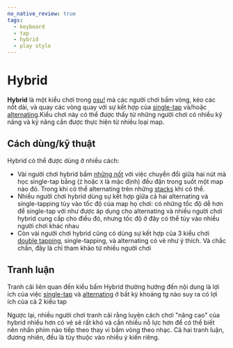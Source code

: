 ```yaml
---
no_native_review: true
tags:
  - keyboard
  - tap
  - hybrid
  - play style
---
```


# Hybrid

**Hybrid** là một kiểu chơi trong [osu!](/wiki/Game_mode/osu!) mà các người chơi bấm vòng, kéo các nốt dài, và quay các vòng quay với sự kết hợp của [single-tap](/wiki/Play_style/Single-tapping) và/hoặc [alternating](/wiki/Play_style/Alternating).Kiểu chơi này có thể được thấy từ những người chơi có nhiều kỹ năng và kỹ năng cần được thực hiện từ nhiều loại map.

## Cách dùng/kỹ thuật

Hybrid có thể được dùng ở nhiều cách:

- Vài người chơi hybrid bấm [những nốt](/wiki/Hit_object) với việc chuyển đổi giữa hai nút mà học single-tap bằng (`Z` hoặc `X` là mặc định) đều đặn trong suốt một map nào đó. Trong khi có thể alternating trên những [stacks](/wiki/Mapping_techniques/Stack) khi có thể.
- Nhiều người chơi hybrid dùng sự kết hợp giữa cả hai alternating và single-tapping tùy vào tốc độ của map họ chơi: có những tốc độ dễ hơn để single-tap với như được áp dụng cho alternating và nhiều người chơi hybrid cung cấp cho điều đó, nhưng tốc độ ở đây có thể tùy vào nhiều người chơi khác nhau
- Còn vài người chơi hybrid cũng có dùng sự kết hợp của 3 kiểu chơi [double tapping](/wiki/Play_style/Double_tapping), single-tapping, và alternating có vẻ như ý thích. Và chắc chắn, đây là chỉ tham khảo từ nhiều người chơi

## Tranh luận

Tranh cãi liên quan đến kiểu bấm Hybrid thường hướng đến nội dung là lợi ích của việc [single-tap](/wiki/Play_style/Single-tapping) và [alternating](/wiki/Play_style/Alternating) ở bất kỳ khoảng tg nào suy ra có lợi ích của cả 2 kiểu tap

Ngược lại, nhiều người chơi tranh cãi rằng luyện cách chơi "nâng cao" của hybrid nhiều hơn có vẻ sẽ rất khó và cần nhiều nỗ lực hơn để có thể biết nên nhấn phím nào tiếp theo thay vì bấm vòng theo nhạc. Cả hai tranh luận, đương nhiên, đều là tùy thuộc vào nhiều ý kiến riêng.
